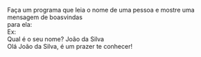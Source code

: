 Faça um programa que leia o nome de uma pessoa e mostre uma mensagem de boasvindas<br>
para ela:<br>
Ex: <br>
Qual é o seu nome? João da Silva <br>
Olá João da Silva, é um prazer te conhecer!<br>
